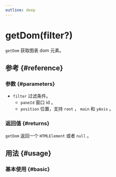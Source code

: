 ```yaml
---
outline: deep
---
```


# getDom(filter?)
`getDom` 获取图表 dom 元素。

## 参考 {#reference}
<!-- @include: @/@views/api/references/instance/getDom.md -->

### 参数 {#parameters}
- `filter` 过滤条件。
  - `paneId` 窗口 id 。
  - `position` 位置，支持 `root` ， `main` 和 `yAxis` 。

### 返回值 {#returns}
`getDom` 返回一个 `HTMLElement` 或者 `null` 。

## 用法 {#usage}
<script setup>
import GetDom from '../../@views/api/samples/getDom/index.vue'
</script>

### 基本使用 {#basic}
<GetDom/>